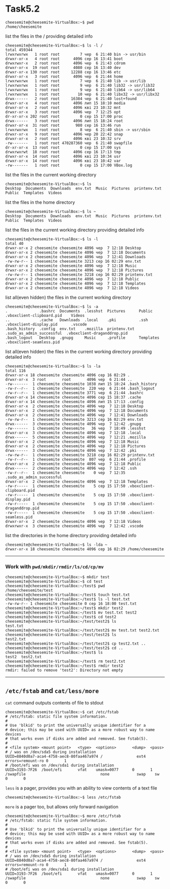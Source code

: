 # Task5.2
```console
cheesemite@cheesemite-VirtualBox:~$ pwd
/home/cheesemite
```  
list the files in the / providing detailed info
```console
cheesemite@cheesemite-VirtualBox:~$ ls -l /
total 459344
lrwxrwxrwx   1 root root         7 чер  6 21:40 bin -> usr/bin
drwxr-xr-x   4 root root      4096 сер 16 13:41 boot
drwxrwxr-x   2 root root      4096 чер  6 21:43 cdrom
drwxr-xr-x  19 root root      4080 сер 16 13:40 dev
drwxr-xr-x 130 root root     12288 сер 16 13:46 etc
drwxr-xr-x   3 root root      4096 чер  6 21:44 home
lrwxrwxrwx   1 root root         7 чер  6 21:40 lib -> usr/lib
lrwxrwxrwx   1 root root         9 чер  6 21:40 lib32 -> usr/lib32
lrwxrwxrwx   1 root root         9 чер  6 21:40 lib64 -> usr/lib64
lrwxrwxrwx   1 root root        10 чер  6 21:40 libx32 -> usr/libx32
drwx------   2 root root     16384 чер  6 21:40 lost+found
drwxr-xr-x   4 root root      4096 лип 15 18:10 media
drwxr-xr-x   2 root root      4096 кві 23 10:32 mnt
drwxr-xr-x   3 root root      4096 чер  7 12:25 opt
dr-xr-xr-x 202 root root         0 сер 15 17:00 proc
drwx------   3 root root      4096 лип 15 18:24 root
drwxr-xr-x  31 root root       980 сер 16 13:46 run
lrwxrwxrwx   1 root root         8 чер  6 21:40 sbin -> usr/sbin
drwxr-xr-x   9 root root      4096 чер 20 22:42 snap
drwxr-xr-x   2 root root      4096 кві 23 10:32 srv
-rw-------   1 root root 470287360 чер  6 21:40 swapfile
dr-xr-xr-x  13 root root         0 сер 15 17:00 sys
drwxrwxrwt  18 root root      4096 сер 16 17:13 tmp
drwxr-xr-x  14 root root      4096 кві 23 10:34 usr
drwxr-xr-x  14 root root      4096 кві 23 10:42 var
-rw-------   1 root root         0 сер 15 17:00 VBox.log
```
list the files in the current working directory
```console
cheesemite@cheesemite-VirtualBox:~$ ls
Desktop  Documents  Downloads  env.txt  Music  Pictures  printenv.txt  Public  Templates  Videos
```  
list the files in the home directory  
```console
cheesemite@cheesemite-VirtualBox:~$ ls ~
Desktop  Documents  Downloads  env.txt  Music  Pictures  printenv.txt  Public  Templates  Videos
```
list the files in the current working directory providing detailed info
```console
cheesemite@cheesemite-VirtualBox:~$ ls -l
total 40
drwxr-xr-x 2 cheesemite cheesemite 4096 чер  7 12:18 Desktop
drwxr-xr-x 2 cheesemite cheesemite 4096 чер  7 12:18 Documents
drwxr-xr-x 2 cheesemite cheesemite 4096 чер  7 12:41 Downloads
-rw-rw-r-- 1 cheesemite cheesemite 3213 сер 16 02:29 env.txt
drwxr-xr-x 2 cheesemite cheesemite 4096 чер  7 12:18 Music
drwxr-xr-x 2 cheesemite cheesemite 4096 чер  7 12:18 Pictures
-rw-rw-r-- 1 cheesemite cheesemite 3218 сер 16 02:29 printenv.txt
drwxr-xr-x 2 cheesemite cheesemite 4096 чер  7 12:18 Public
drwxr-xr-x 2 cheesemite cheesemite 4096 чер  7 12:18 Templates
drwxr-xr-x 2 cheesemite cheesemite 4096 чер  7 12:18 Videos
```
list all(even hidden) the files in the current working directory
```console
cheesemite@cheesemite-VirtualBox:~$ ls -a
.              .bashrc  Documents  .lesshst  Pictures      Public                     .vboxclient-clipboard.pid    Videos
..             .cache   Downloads  .local    .pki          .ssh                       .vboxclient-display.pid      .vscode
.bash_history  .config  env.txt    .mozilla  printenv.txt  .sudo_as_admin_successful  .vboxclient-draganddrop.pid
.bash_logout   Desktop  .gnupg     Music     .profile      Templates                  .vboxclient-seamless.pid
```
list all(even hidden) the files in the current working directory providing detailed info
```console
cheesemite@cheesemite-VirtualBox:~$ ls -la
total 116
drwxr-xr-x 18 cheesemite cheesemite 4096 сер 16 02:29 .
drwxr-xr-x  3 root       root       4096 чер  6 21:44 ..
-rw-------  1 cheesemite cheesemite 1038 лип 15 18:24 .bash_history
-rw-r--r--  1 cheesemite cheesemite  220 чер  6 21:44 .bash_logout
-rw-r--r--  1 cheesemite cheesemite 3771 чер  6 21:44 .bashrc
drwxr-xr-x 14 cheesemite cheesemite 4096 сер 15 18:37 .cache
drwxr-xr-x 14 cheesemite cheesemite 4096 лип 15 17:13 .config
drwxr-xr-x  2 cheesemite cheesemite 4096 чер  7 12:18 Desktop
drwxr-xr-x  2 cheesemite cheesemite 4096 чер  7 12:18 Documents
drwxr-xr-x  2 cheesemite cheesemite 4096 чер  7 12:41 Downloads
-rw-rw-r--  1 cheesemite cheesemite 3213 сер 16 02:29 env.txt
drwx------  3 cheesemite cheesemite 4096 чер  7 12:42 .gnupg
-rw-------  1 cheesemite cheesemite   36 чер  7 18:49 .lesshst
drwxr-xr-x  3 cheesemite cheesemite 4096 чер  7 12:18 .local
drwx------  5 cheesemite cheesemite 4096 чер  7 12:21 .mozilla
drwxr-xr-x  2 cheesemite cheesemite 4096 чер  7 12:18 Music
drwxr-xr-x  2 cheesemite cheesemite 4096 чер  7 12:18 Pictures
drwx------  3 cheesemite cheesemite 4096 чер  7 12:42 .pki
-rw-rw-r--  1 cheesemite cheesemite 3218 сер 16 02:29 printenv.txt
-rw-r--r--  1 cheesemite cheesemite  807 чер  6 21:44 .profile
drwxr-xr-x  2 cheesemite cheesemite 4096 чер  7 12:18 Public
drwx------  2 cheesemite cheesemite 4096 чер  7 12:42 .ssh
-rw-r--r--  1 cheesemite cheesemite    0 чер  7 12:35 .sudo_as_admin_successful
drwxr-xr-x  2 cheesemite cheesemite 4096 чер  7 12:18 Templates
-rw-r-----  1 cheesemite cheesemite    5 сер 15 17:50 .vboxclient-clipboard.pid
-rw-r-----  1 cheesemite cheesemite    5 сер 15 17:50 .vboxclient-display.pid
-rw-r-----  1 cheesemite cheesemite    5 сер 15 17:50 .vboxclient-draganddrop.pid
-rw-r-----  1 cheesemite cheesemite    5 сер 15 17:50 .vboxclient-seamless.pid
drwxr-xr-x  2 cheesemite cheesemite 4096 чер  7 12:18 Videos
drwxrwxr-x  3 cheesemite cheesemite 4096 чер  7 12:42 .vscode
```
list the directories in the home directory providing detailed info
```console
cheesemite@cheesemite-VirtualBox:~$ ls -lda ~
drwxr-xr-x 18 cheesemite cheesemite 4096 сер 16 02:29 /home/cheesemite
```
___  
### Work with ```pwd/mkdir/rmdir/ls/cd/cp/mv```
```console
cheesemite@cheesemite-VirtualBox:~$ mkdir test
cheesemite@cheesemite-VirtualBox:~$ cd test
cheesemite@cheesemite-VirtualBox:~/test$ pwd
/home/cheesemite/test
cheesemite@cheesemite-VirtualBox:~/test$ touch test.txt
cheesemite@cheesemite-VirtualBox:~/test$ ls -l test.txt 
-rw-rw-r-- 1 cheesemite cheesemite 0 сер 16 18:00 test.txt
cheesemite@cheesemite-VirtualBox:~/test$ mkdir test2
cheesemite@cheesemite-VirtualBox:~/test$ mv test.txt test2
cheesemite@cheesemite-VirtualBox:~/test$ cd test2
cheesemite@cheesemite-VirtualBox:~/test/test2$ ls
test.txt
cheesemite@cheesemite-VirtualBox:~/test/test2$ mv test.txt test2.txt
cheesemite@cheesemite-VirtualBox:~/test/test2$ ls
test2.txt
cheesemite@cheesemite-VirtualBox:~/test/test2$ cp test2.txt ..
cheesemite@cheesemite-VirtualBox:~/test/test2$ cd ..
cheesemite@cheesemite-VirtualBox:~/test$ ls
test2  test2.txt
cheesemite@cheesemite-VirtualBox:~/test$ rm test2.txt
cheesemite@cheesemite-VirtualBox:~/test$ rmdir test2
rmdir: failed to remove 'test2': Directory not empty
```
___  
## ```/etc/fstab``` and ```cat/less/more```
```cat``` command outputs contents of file to stdout
```console  
cheesemite@cheesemite-VirtualBox:~$ cat /etc/fstab 
# /etc/fstab: static file system information.
#
# Use 'blkid' to print the universally unique identifier for a
# device; this may be used with UUID= as a more robust way to name devices
# that works even if disks are added and removed. See fstab(5).
#
# <file system> <mount point>   <type>  <options>       <dump>  <pass>
# / was on /dev/sda5 during installation
UUID=8840d0a7-aca4-4758-aec8-80faa467a974 /               ext4    errors=remount-ro 0       1
# /boot/efi was on /dev/sda1 during installation
UUID=3193-7F26  /boot/efi       vfat    umask=0077      0       1
/swapfile                                 none            swap    sw              0       0
```
```less``` is a pager, provides you with an ability to view contents of a text file  
```console
cheesemite@cheesemite-VirtualBox:~$ less /etc/fstab 
```
```more``` is a pager too, but allows only forward navigation  
```console
cheesemite@cheesemite-VirtualBox:~$ more /etc/fstab 
# /etc/fstab: static file system information.
#
# Use 'blkid' to print the universally unique identifier for a
# device; this may be used with UUID= as a more robust way to name devices
# that works even if disks are added and removed. See fstab(5).
#
# <file system> <mount point>   <type>  <options>       <dump>  <pass>
# / was on /dev/sda5 during installation
UUID=8840d0a7-aca4-4758-aec8-80faa467a974 /               ext4    errors=remount-ro 0       1
# /boot/efi was on /dev/sda1 during installation
UUID=3193-7F26  /boot/efi       vfat    umask=0077      0       1
/swapfile                                 none            swap    sw              0       0
```